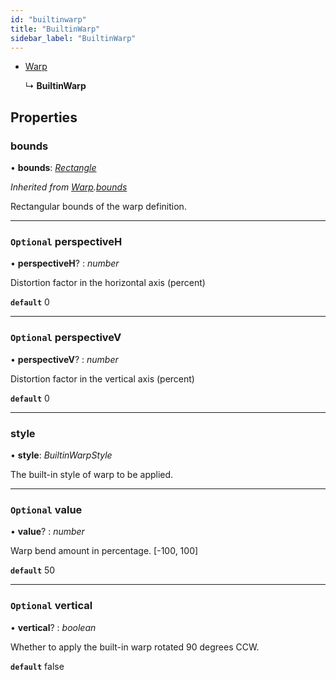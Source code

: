 ```yaml
---
id: "builtinwarp"
title: "BuiltinWarp"
sidebar_label: "BuiltinWarp"
---
```


* [Warp](../warp/)

  ↳ **BuiltinWarp**

## Properties

###  bounds

• **bounds**: *[Rectangle](../rectangle/)*

*Inherited from [Warp](../warp/).[bounds](../warp/#bounds)*

Rectangular bounds of the warp definition.

___

### `Optional` perspectiveH

• **perspectiveH**? : *number*

Distortion factor in the horizontal axis (percent)

**`default`** 0

___

### `Optional` perspectiveV

• **perspectiveV**? : *number*

Distortion factor in the vertical axis (percent)

**`default`** 0

___

###  style

• **style**: *BuiltinWarpStyle*

The built-in style of warp to be applied.

___

### `Optional` value

• **value**? : *number*

Warp bend amount in percentage. [-100, 100]

**`default`** 50

___

### `Optional` vertical

• **vertical**? : *boolean*

Whether to apply the built-in warp rotated 90 degrees CCW.

**`default`** false
